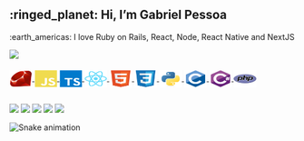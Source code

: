 <h2>:ringed_planet: Hi, I’m Gabriel Pessoa</h2>
<p>:earth_americas: I love Ruby on Rails, React, Node, React Native and NextJS </p>
 
<div display="inline-block">
  <a href="https://github.com/RelativeGabriel">
  <img height="180em" src="https://github-readme-stats.vercel.app/api?username=RelativeGabriel&layout=compact&show_icons=true&theme=react&include_all_commits=true&count_private=true"/>
<!--   <img height="180em" src="https://github-readme-stats.vercel.app/api/top-langs/?username=OtherGabriel&layout=compact&langs_count=7&theme=react"/> -->
</div>
  
<div style="display: inline_block"><br>
  <img align="center" height="30" width="40" src="https://raw.githubusercontent.com/devicons/devicon/master/icons/ruby/ruby-original.svg">
  <img align="center" height="30" width="40" src="https://raw.githubusercontent.com/devicons/devicon/master/icons/javascript/javascript-plain.svg">
  <img align="center" height="30" width="40" src="https://raw.githubusercontent.com/devicons/devicon/master/icons/typescript/typescript-plain.svg">
  <img align="center" height="30" width="40" src="https://raw.githubusercontent.com/devicons/devicon/master/icons/react/react-original.svg">
  <img align="center" height="30" width="40" src="https://raw.githubusercontent.com/devicons/devicon/master/icons/html5/html5-original.svg">
  <img align="center" height="30" width="40" src="https://raw.githubusercontent.com/devicons/devicon/master/icons/css3/css3-original.svg">
  <img align="center" height="30" width="40" src="https://raw.githubusercontent.com/devicons/devicon/master/icons/python/python-original.svg">
  <img align="center" height="30" width="40" src="https://raw.githubusercontent.com/devicons/devicon/master/icons/c/c-original.svg">
  <img align="center" height="30" width="40" src="https://raw.githubusercontent.com/devicons/devicon/master/icons/csharp/csharp-original.svg">
  <img align="center" height="30" width="40" src="https://raw.githubusercontent.com/devicons/devicon/master/icons/php/php-original.svg">
</div>
 
##
  
<div> 
  <a href="https://www.youtube.com/channel/UCIkoQyldcZrVu47dFr6sn1w" target="_blank"><img src="https://img.shields.io/badge/YouTube-FF0000?style=for-the-badge&logo=youtube&logoColor=white" target="_blank"></a>
  <a href = "mailto:gabrielpeople20@gmail.com"><img src="https://img.shields.io/badge/Gmail-D14836?style=for-the-badge&logo=gmail&logoColor=white" target="_blank"></a>
  <a href = "https://twitter.com/Guardiith"><img src="https://img.shields.io/badge/Twitter-1DA1F2?style=for-the-badge&logo=twitter&logoColor=white" target="_blank"></a>
 	<a href="https://www.twitch.tv/Guard_it" target="_blank"><img src="https://img.shields.io/badge/Twitch-9146FF?style=for-the-badge&logo=twitch&logoColor=white" target="_blank"></a>
   <a href = "https://bitbucket.org/GabrielPessoa001/"><img src="https://img.shields.io/badge/Bitbucket-330F63?style=for-the-badge&logo=bitbucket&logoColor=white" target="_blank"></a>
 
![Snake animation](https://github.com/othergabriel/othergabriel/blob/output/github-contribution-grid-snake.svg)
